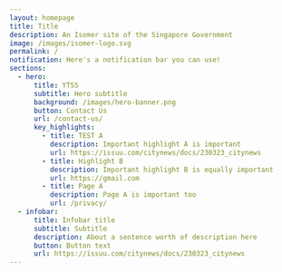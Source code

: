 ```yaml
---
layout: homepage
title: Title
description: An Isomer site of the Singapore Government
image: /images/isomer-logo.svg
permalink: /
notification: Here's a notification bar you can use!
sections:
  - hero:
      title: YTSS
      subtitle: Hero subtitle
      background: /images/hero-banner.png
      button: Contact Us
      url: /contact-us/
      key_highlights:
        - title: TEST A
          description: Important highlight A is important
          url: https://issuu.com/citynews/docs/230323_citynews
        - title: Highlight B
          description: Important highlight B is equally important
          url: https://gmail.com
        - title: Page A
          description: Page A is important too
          url: /privacy/
  - infobar:
      title: Infobar title
      subtitle: Subtitle
      description: About a sentence worth of description here
      button: Button text
      url: https://issuu.com/citynews/docs/230323_citynews
---
```

